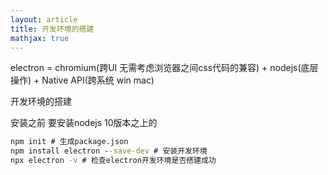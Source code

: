 ```yaml
---
layout: article
title: 开发环境的搭建
mathjax: true
---
```

electron = chromium(跨UI 无需考虑浏览器之间css代码的兼容) + nodejs(底层操作) + Native API(跨系统 win mac)

开发环境的搭建

安装之前 要安装nodejs 10版本之上的

```cmd
npm init # 生成package.json
npm install electron --save-dev # 安装开发环境
npx electron -v # 检查electron开发环境是否搭建成功
```


